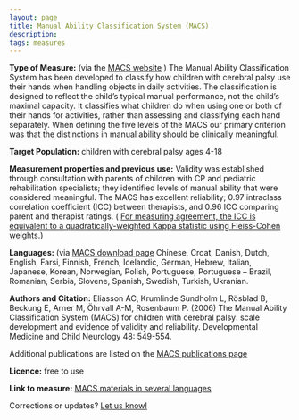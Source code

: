 ```yaml
---
layout: page
title: Manual Ability Classification System (MACS)
description:
tags: measures
---
```


**Type of Measure:**  (via the [MACS website](http://www.macs.nu/the-purpose.php) ) The Manual Ability Classification System has been developed to classify how children with cerebral palsy use their hands when handling objects in daily activities. The classification is designed to reflect the child’s typical manual performance, not the child’s maximal capacity. It classifies what children do when using one or both of their hands for activities, rather than assessing and classifying each hand separately. When defining the five levels of the MACS our primary criterion was that the distinctions in manual ability should be clinically meaningful.

**Target Population:** children with cerebral palsy ages 4-18

**Measurement properties and previous use:** Validity was established through consultation with parents of children with CP and pediatric rehabilitation specialists; they identified levels of manual ability that were considered meaningful. The MACS has excellent reliability; 0.97 intraclass correlation coefficient (ICC) between therapists, and 0.96 ICC comparing parent and therapist ratings. ( [For measuring agreement, the ICC is equivalent to a quadratically-weighted Kappa statistic using Fleiss-Cohen weights](http://www.wpic.pitt.edu/research/biometrics/Publications/Biometrics%20Archives%20PDF/456-Fleiss&Cohen19730001.pdf).)

**Languages:** (via [MACS download page](http://www.macs.nu/download-content.php) Chinese, Croat, Danish, Dutch, English, Farsi, Finnish, French, Icelandic, German, Hebrew, Italian, Japanese, Korean, Norwegian, Polish, Portuguese, Portuguese – Brazil, Romanian, Serbia, Slovene, Spanish, Swedish, Turkish, Ukranian. 

**Authors and Citation:** Eliasson AC, Krumlinde Sundholm L, Rösblad B, Beckung E, Arner M, Öhrvall A-M, Rosenbaum P. (2006) The Manual Ability Classification System (MACS) for children with cerebral palsy: scale development and evidence of validity and reliability. Developmental Medicine and Child Neurology 48: 549-554.

Additional publications are listed on the [MACS publications page](http://www.macs.nu/publications.php)

**Licence:** free to use

**Link to measure:** [MACS materials in several languages](http://www.macs.nu/download-content.php)

Corrections or updates? [Let us know!](http://disabilitymeasures.org/contact)
